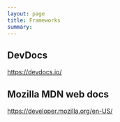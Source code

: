 ```yaml
---
layout: page
title: Frameworks
summary:
---
```


## DevDocs
https://devdocs.io/


## Mozilla MDN web docs
https://developer.mozilla.org/en-US/
